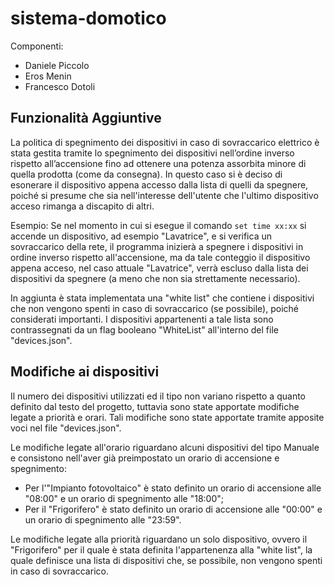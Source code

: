 # sistema-domotico
Componenti:
- Daniele Piccolo 
- Eros Menin
- Francesco Dotoli


## Funzionalità Aggiuntive
La politica di spegnimento dei dispositivi in caso di sovraccarico elettrico è stata gestita tramite lo spegnimento
dei dispositivi nell’ordine inverso rispetto all’accensione fino ad ottenere una potenza assorbita minore di quella prodotta (come da consegna).
In questo caso si è deciso di esonerare il dispositivo appena accesso dalla lista di quelli da spegnere, poiché si presume che sia nell'interesse dell'utente che l'ultimo dispositivo acceso rimanga a discapito di altri.

Esempio: Se nel momento in cui si esegue il comando ``set time xx:xx`` si accende un dispositivo, ad esempio "Lavatrice", e si verifica un sovraccarico della rete, il programma inizierà a spegnere i dispositivi in ordine inverso rispetto all'accensione, ma da tale conteggio il dispositivo appena acceso, nel caso attuale "Lavatrice", verrà escluso dalla lista dei dispositivi da spegnere (a meno che non sia strettamente necessario).

In aggiunta è stata implementata una "white list" che contiene i  dispositivi che non vengono spenti in caso di sovraccarico (se possibile), poiché considerati importanti. I dispositivi appartenenti a tale lista sono contrassegnati da un flag booleano "WhiteList" all'interno del file "devices.json".


## Modifiche ai dispositivi
Il numero dei dispositivi utilizzati ed il tipo non variano rispetto a quanto definito dal testo del progetto, tuttavia sono state apportate modifiche legate a priorità e orari. Tali modifiche sono state apportate tramite apposite voci nel file "devices.json".

Le modifiche legate all'orario riguardano alcuni dispositivi del tipo Manuale e consistono nell'aver già preimpostato un orario di accensione e spegnimento:
- Per l'"Impianto fotovoltaico" è stato definito un orario di accensione alle "08:00" e un orario di spegnimento alle "18:00";
- Per il "Frigorifero" è stato definito un orario di accensione alle "00:00" e un orario di spegnimento alle "23:59".

Le modifiche legate alla priorità riguardano un solo dispositivo, ovvero il "Frigorifero" per il quale è stata definita l'appartenenza alla "white list", la quale definisce una lista di dispositivi che, se possibile, non vengono spenti in caso di sovraccarico.